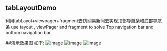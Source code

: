 ## tabLayoutDemo 
利用tabLayot+viewpager+fragment去仿网易新闻去实现顶部导航条和底部导航条    use tayout , viewPager and fragment to solve Top navigation bar and bottom navigation bar

##演示效果图 如下:
![image](https://github.com/willBars/tabLayoutDemo/master/screenshort/screenshotone.png)
![image](https://github.com/willBars/tabLayoutDemo/master/screenshort/screenshotthree.png)
![image](https://github.com/willBars/tabLayoutDemo/master/screenshort/screenshottwo.png)
